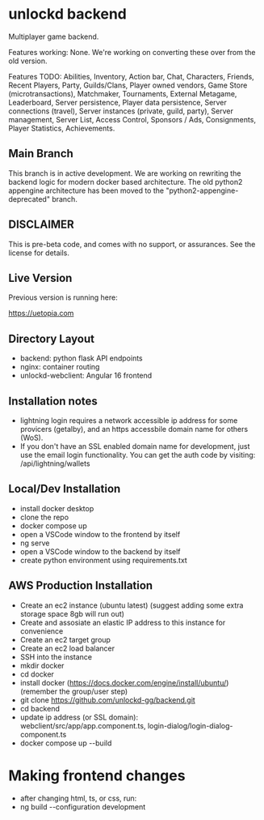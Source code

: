 unlockd backend
======================

Multiplayer game backend.

Features working:  None.  We're working on converting these over from the old version.

Features TODO: Abilities, Inventory, Action bar, Chat, Characters, Friends, Recent Players, Party, Guilds/Clans, Player owned vendors, Game Store (microtransactions), Matchmaker, Tournaments, External Metagame, Leaderboard, Server persistence, Player data persistence, Server connections (travel), Server instances (private, guild, party), Server management, Server List, Access Control, Sponsors / Ads, Consignments, Player Statistics, Achievements.

## Main Branch

This branch is in active development.  We are working on rewriting the backend logic for modern docker based architecture.  The old python2 appengine architecture has been moved to the "python2-appengine-deprecated" branch.  

## DISCLAIMER

This is pre-beta code, and comes with no support, or assurances.  See the license for details.

## Live Version

Previous version is running here:

https://uetopia.com

## Directory Layout

- backend:  python flask API endpoints
- nginx: container routing
- unlockd-webclient:  Angular 16 frontend

## Installation notes

- lightning login requires a network accessible ip address for some provicers (getalby), and an https accessbile domain name for others (WoS).  
- If you don't have an SSL enabled domain name for development, just use the email login functionality.  You can get the auth code by visiting:  /api/lightning/wallets

## Local/Dev Installation 

- install docker desktop
- clone the repo
- docker compose up
- open a VSCode window to the frontend by itself
- ng serve
- open a VSCode window to the backend by itself
- create python environment using requirements.txt 

## AWS Production Installation

- Create an ec2 instance (ubuntu latest) (suggest adding some extra storage space 8gb will run out)
- Create and assosiate an elastic IP address to this instance for convenience
- Create an ec2 target group
- Create an ec2 load balancer
- SSH into the instance
- mkdir docker
- cd docker
- install docker (https://docs.docker.com/engine/install/ubuntu/) (remember the group/user step)
- git clone https://github.com/unlockd-gg/backend.git 
- cd backend
- update ip address (or SSL domain): webclient/src/app/app.component.ts, login-dialog/login-dialog-component.ts
- docker compose up --build


# Making frontend changes
- after changing html, ts, or css, run:
- ng build --configuration development